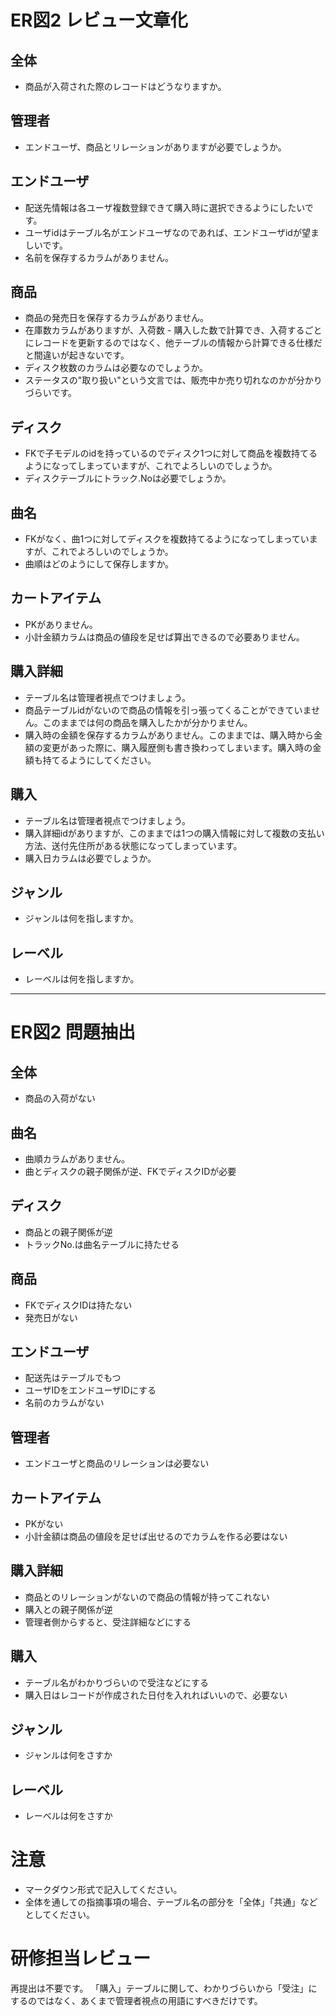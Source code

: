 # ER図2 レビュー文章化
## 全体
- 商品が入荷された際のレコードはどうなりますか。

## 管理者
- エンドユーザ、商品とリレーションがありますが必要でしょうか。

## エンドユーザ
- 配送先情報は各ユーザ複数登録できて購入時に選択できるようにしたいです。
- ユーザidはテーブル名がエンドユーザなのであれば、エンドユーザidが望ましいです。
- 名前を保存するカラムがありません。

## 商品
- 商品の発売日を保存するカラムがありません。
- 在庫数カラムがありますが、入荷数 - 購入した数で計算でき、入荷するごとにレコードを更新するのではなく、他テーブルの情報から計算できる仕様だと間違いが起きないです。
- ディスク枚数のカラムは必要なのでしょうか。
- ステータスの"取り扱い"という文言では、販売中か売り切れなのかが分かりづらいです。

## ディスク
- FKで子モデルのidを持っているのでディスク1つに対して商品を複数持てるようになってしまっていますが、これでよろしいのでしょうか。
- ディスクテーブルにトラック.Noは必要でしょうか。

## 曲名
- FKがなく、曲1つに対してディスクを複数持てるようになってしまっていますが、これでよろしいのでしょうか。
- 曲順はどのようにして保存しますか。

## カートアイテム
- PKがありません。
- 小計金額カラムは商品の値段を足せば算出できるので必要ありません。

## 購入詳細
- テーブル名は管理者視点でつけましょう。
- 商品テーブルidがないので商品の情報を引っ張ってくることができていません。このままでは何の商品を購入したかが分かりません。
- 購入時の金額を保存するカラムがありません。このままでは、購入時から金額の変更があった際に、購入履歴側も書き換わってしまいます。購入時の金額も持てるようにしてください。

## 購入
- テーブル名は管理者視点でつけましょう。
- 購入詳細idがありますが、このままでは1つの購入情報に対して複数の支払い方法、送付先住所がある状態になってしまっています。
- 購入日カラムは必要でしょうか。

## ジャンル
- ジャンルは何を指しますか。

## レーベル
- レーベルは何を指しますか。

-------------------------------------------------------------------------------------------------------
# ER図2 問題抽出
## 全体
- 商品の入荷がない

## 曲名
- 曲順カラムがありません。
- 曲とディスクの親子関係が逆、FKでディスクIDが必要

## ディスク
- 商品との親子関係が逆
- トラックNo.は曲名テーブルに持たせる

## 商品
- FKでディスクIDは持たない
- 発売日がない

## エンドユーザ
- 配送先はテーブルでもつ
- ユーザIDをエンドユーザIDにする
- 名前のカラムがない

## 管理者
- エンドユーザと商品のリレーションは必要ない

## カートアイテム
- PKがない
- 小計金額は商品の値段を足せば出せるのでカラムを作る必要はない

## 購入詳細
- 商品とのリレーションがないので商品の情報が持ってこれない
- 購入との親子関係が逆
- 管理者側からすると、受注詳細などにする

## 購入
- テーブル名がわかりづらいので受注などにする
- 購入日はレコードが作成された日付を入れればいいので、必要ない
 

## ジャンル
- ジャンルは何をさすか

## レーベル
- レーベルは何をさすか



# 注意
* マークダウン形式で記入してください。
* 全体を通しての指摘事項の場合、テーブル名の部分を「全体」「共通」などとしてください。

# 研修担当レビュー
再提出は不要です。
「購入」テーブルに関して、わかりづらいから「受注」にするのではなく、あくまで管理者視点の用語にすべきだけです。